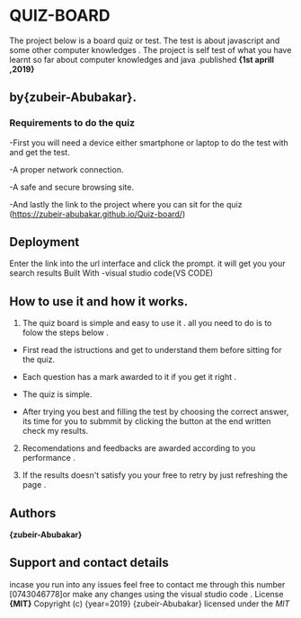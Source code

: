 # QUIZ-BOARD
The project below is a board quiz or test. The test is about javascript and some other computer knowledges . The project is self test of what you have learnt so far about computer knowledges and java .published **{1st aprill ,2019}**

## by{zubeir-Abubakar}.

### Requirements to do the quiz

-First you will need a device either smartphone or laptop to do the test with and get the test.

-A proper network connection.

-A safe and secure browsing site.

-And lastly the link to the project where you can sit for the quiz (https://zubeir-abubakar.github.io/Quiz-board/)

## Deployment

Enter the link into the url interface and click the prompt. it will get you your search results
Built With
-visual studio code(VS CODE)

## How to use it and how it works.

1. The quiz board is simple and easy to use it . all you need to do is to folow the steps below .

- First read the istructions and get to understand them before sitting for the quiz.

- Each question has a mark awarded to it if you get it right .

- The quiz is simple. 

- After trying you best and filling the test by choosing the correct answer, its time for you to submmit by clicking the button at the end written check my results.

2. Recomendations and feedbacks are awarded according to you performance .

3. If the  results doesn't satisfy you your free to retry by just refreshing the page .

## Authors
**{zubeir-Abubakar}**

## Support and contact details
incase you run into any issues feel free to contact me through this number [0743046778]or make any changes using the visual studio code .
License
**{MIT}**
Copyright (c) {year=2019} {zubeir-Abubakar}
licensed under the *MIT*
